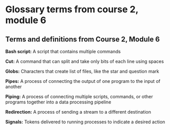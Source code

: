 Glossary terms from course 2, module 6
======================================

**Terms and definitions from Course 2, Module 6**
-------------------------------------------------

**Bash script:** A script that contains multiple commands

**Cut:** A command that can split and take only bits of each line using spaces

**Globs:** Characters that create list of files, like the star and question mark

**Pipes:** A process of connecting the output of one program to the input of another

**Piping:** A process of connecting multiple scripts, commands, or other programs together into a data processing pipeline

**Redirection:** A process of sending a stream to a different destination

**Signals:** Tokens delivered to running processes to indicate a desired action

